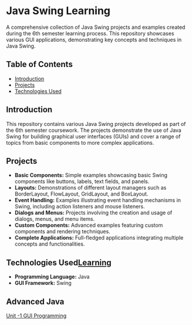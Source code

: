 # Java Swing Learning 

A comprehensive collection of Java Swing projects and examples created during the 6th semester learning process. This repository showcases various GUI applications, demonstrating key concepts and techniques in Java Swing.

## Table of Contents
- [Introduction](#introduction)
- [Projects](#projects)
- [Technologies Used](#technologies-used)


## Introduction
This repository contains various Java Swing projects developed as part of the 6th semester coursework. The projects demonstrate the use of Java Swing for building graphical user interfaces (GUIs) and cover a range of topics from basic components to more complex applications.

## Projects
- **Basic Components:** Simple examples showcasing basic Swing components like buttons, labels, text fields, and panels.
- **Layouts:** Demonstrations of different layout managers such as BorderLayout, FlowLayout, GridLayout, and BoxLayout.
- **Event Handling:** Examples illustrating event handling mechanisms in Swing, including action listeners and mouse listeners.
- **Dialogs and Menus:** Projects involving the creation and usage of dialogs, menus, and menu items.
- **Custom Components:** Advanced examples featuring custom components and rendering techniques.
- **Complete Applications:** Full-fledged applications integrating multiple concepts and functionalities.

## Technologies Used[Learning](..%2F..%2F..%2F6thsem%2FNETWORKING%2FLearning)
- **Programming Language:** Java
- **GUI Framework:** Swing


## Advanced Java
[Unit -1 GUI Programming](https://github.com/LeahDeshar/java-swing/tree/master/src/unitOne)

